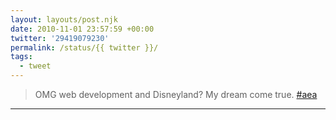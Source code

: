 ```yaml
---
layout: layouts/post.njk
date: 2010-11-01 23:57:59 +00:00
twitter: '29419079230'
permalink: /status/{{ twitter }}/
tags: 
  - tweet
---
```


> OMG web development and Disneyland? My dream come true. [#aea](https://twitter.com/hashtag/aea)

---
